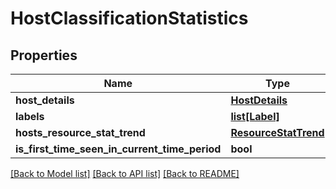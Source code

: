 # HostClassificationStatistics

## Properties
Name | Type | Description | Notes
------------ | ------------- | ------------- | -------------
**host_details** | [**HostDetails**](HostDetails.md) |  | [optional] 
**labels** | [**list[Label]**](Label.md) |  | [optional] 
**hosts_resource_stat_trend** | [**ResourceStatTrend**](ResourceStatTrend.md) |  | [optional] 
**is_first_time_seen_in_current_time_period** | **bool** |  | [optional] 

[[Back to Model list]](../README.md#documentation-for-models) [[Back to API list]](../README.md#documentation-for-api-endpoints) [[Back to README]](../README.md)

